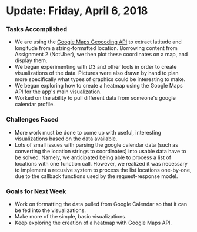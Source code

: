 # Update: Friday, April 6, 2018

### Tasks Accomplished
* We are using the [Google Maps Geocoding API](https://developers.google.com/maps/documentation/geocoding/intro#GeocodingRequests) to extract latitude and longitude from a string-formatted location. Borrowing content from Assignment 2 (NotUber), we then plot these coordinates on a map, and display them.
* We began experimenting with D3 and other tools in order to create visualizations of the data. Pictures were also drawn by hand to plan more specifically what types of graphics could be interesting to make.
* We began exploring how to create a heatmap using the Google Maps API for the app's main visualization.
* Worked on the ability to pull different data from someone's google calendar profile.

### Challenges Faced
* More work must be done to come up with useful, interesting visualizations based on the data available.
* Lots of small issues with parsing the google calendar data (such as converting the location strings to coordinates) into usable data have to be solved. Namely, we anticipated being able to process a list of locations with one function call. However, we realized it was necessary to implement a recusive system to process the list locations one-by-one, due to the callback functions used by the request-response model.

### Goals for Next Week
* Work on formatting the data pulled from Google Calendar so that it can be fed into the visualizations.
* Make more of the simple, basic visualizations.
* Keep exploring the creation of a heatmap with Google Maps API.
